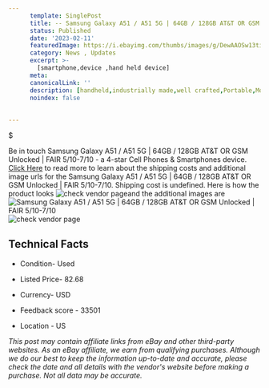 ```yaml
---
      template: SinglePost
      title: -- Samsung Galaxy A51 / A51 5G | 64GB / 128GB AT&T OR GSM Unlocked | FAIR 5/10-7/10
      status: Published
      date: '2023-02-11'
      featuredImage: https://i.ebayimg.com/thumbs/images/g/DewAAOSw13ti6S~r/s-l225.jpg
      category: News , Updates
      excerpt: >-
        [smartphone,device ,hand held device]
      meta:
      canonicalLink: ''
      description: [handheld,industrially made,well crafted,Portable,Mobile,Compact,Convenient,Lightweight,Maneuverable,Man-portable,Miniature,Carriable,Hand-held,Light,Holdable,Transportable,Mobile device,Pocket-sized,On-the-go,Wireless,Cordless,Compact size,Convenient size, smartphone,device ,hand held device]
      noindex: false
      
        
---
```

$

Be in touch Samsung Galaxy A51 / A51 5G | 64GB / 128GB AT&T OR GSM Unlocked | FAIR 5/10-7/10 - a 4-star Cell Phones & Smartphones device. [Click Here](https://www.ebay.com/itm/255108684766?hash=item3b65a99bde%3Ag%3ADewAAOSw13ti6S%7Er&mkevt=1&mkcid=1&mkrid=711-53200-19255-0&campid=%253CePNCampaignId%253E&customid=%253CreferenceId%253E&toolid=10049) to read more to learn about the shipping costs and additional image urls for the Samsung Galaxy A51 / A51 5G | 64GB / 128GB AT&T OR GSM Unlocked | FAIR 5/10-7/10. Shipping cost is undefined. Here is how the product looks ![check vendor page](https://i.ebayimg.com/thumbs/images/g/DewAAOSw13ti6S~r/s-l225.jpg)and the additional images are![Samsung Galaxy A51 / A51 5G | 64GB / 128GB AT&T OR GSM Unlocked | FAIR 5/10-7/10](https://i.ebayimg.com/images/g/DewAAOSw13ti6S~r/s-l960.jpg)![check vendor page](https://origin-galleryplus.ebayimg.com/ws/web/255108684766_2_0_1/225x225.jpg,https://origin-galleryplus.ebayimg.com/ws/web/255108684766_3_0_1/225x225.jpg,https://origin-galleryplus.ebayimg.com/ws/web/255108684766_4_0_1/225x225.jpg,https://origin-galleryplus.ebayimg.com/ws/web/255108684766_5_0_1/225x225.jpg,https://origin-galleryplus.ebayimg.com/ws/web/255108684766_6_0_1/225x225.jpg)



 ## Technical Facts 



     
      

 - Condition- Used 


      

 - Listed Price- 82.68 


      

 - Currency- USD 


      

 - Feedback score - 33501 


      

 - Location - US 


      
      

 *_This post may contain affiliate links from eBay and other third-party websites. As an eBay affiliate, we earn from qualifying purchases. Although we do our best to keep the information up-to-date and accurate, please check the date and all details with the vendor's website before making a purchase. Not all data may be accurate._*






